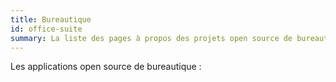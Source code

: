 ```yaml
---
title: Bureautique
id: office-suite
summary: La liste des pages à propos des projets open source de bureautique.
---
```


Les applications open source de bureautique :
